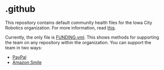 # .github

This repository contains default community health files for the Iowa City Robotics organization. For more information, read [this](https://help.github.com/en/github/building-a-strong-community/creating-a-default-community-health-file).

Currently, the only file is [FUNDING.yml](FUNDING.yml). This shows methods for supporting the team on any repository within the organization. You can support the team in two ways:

- [PayPal](https://www.paypal.com/us/fundraiser/charity/1710114)
- [Amazon Smile](https://smile.amazon.com/ref=smi_ext_ch_47-1318587_dl?_encoding=UTF8&ein=47-1318587&ref_=smi_chpf_redirect&ref_=smi_ext_ch_47-1318587_cl)
